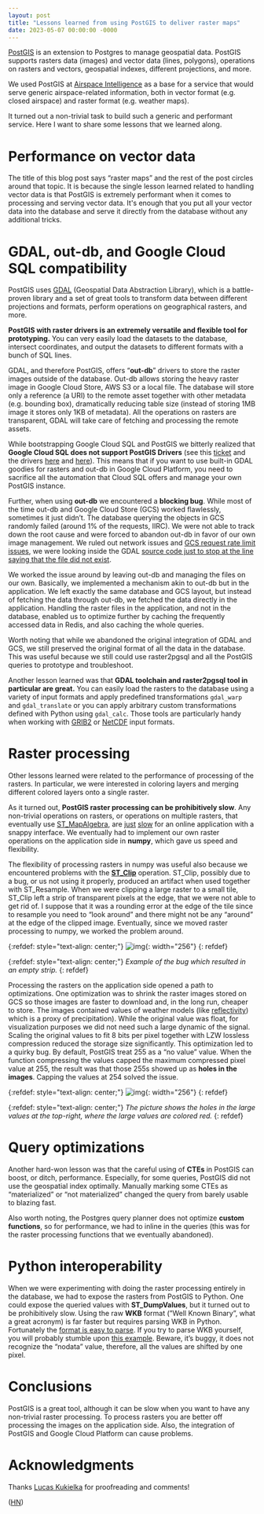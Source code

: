 ```yaml
---
layout: post
title: "Lessons learned from using PostGIS to deliver raster maps"
date: 2023-05-07 00:00:00 -0000
---
```


[PostGIS](https://en.wikipedia.org/wiki/PostGIS) is an extension to Postgres to manage geospatial data. PostGIS supports rasters data (images) and vector data (lines, polygons), operations on rasters and vectors, geospatial indexes, different projections, and more.

We used PostGIS at [Airspace Intelligence](https://www.airspace-intelligence.com/) as a base for a service that would serve generic airspace-related information, both in vector format (e.g. closed airspace) and raster format (e.g. weather maps).

It turned out a non-trivial task to build such a generic and performant service. Here I want to share some lessons that we learned along.

# Performance on vector data

The title of this blog post says “raster maps” and the rest of the post circles around that topic. It is because the single lesson learned related to handling vector data is that PostGIS is extremely performant when it comes to processing and serving vector data. It's enough that you put all your vector data into the database and serve it directly from the database without any additional tricks.

# GDAL, out-db, and Google Cloud SQL compatibility

PostGIS uses [GDAL](https://gdal.org/) (Geospatial Data Abstraction Library), which is a battle-proven library and a set of great tools to transform data between different projections and formats, perform operations on geographical rasters, and more.

**PostGIS with raster drivers is an extremely versatile and flexible tool for prototyping.** You can very easily load the datasets to the database, intersect coordinates, and output the datasets to different formats with a bunch of SQL lines.

GDAL, and therefore PostGIS, offers “**out-db**” drivers to store the raster images outside of the database. Out-db allows storing the heavy raster image in Google Cloud Store, AWS S3 or a local file. The database will store only a reference (a URI) to the remote asset together with other metadata (e.g. bounding box), dramatically reducing table size (instead of storing 1MB image it stores only 1KB of metadata). All the operations on rasters are transparent, GDAL will take care of fetching and processing the remote assets.

While bootstrapping Google Cloud SQL and PostGIS we bitterly realized that **Google Cloud SQL does not support PostGIS Drivers** (see this [ticket](https://issuetracker.google.com/issues/131229722) and the drivers [here](https://postgis.net/docs/postgis_enable_outdb_rasters.html) and [here](https://postgis.net/docs/postgis_gdal_enabled_drivers.html)). This means that if you want to use built-in GDAL goodies for rasters and out-db in Google Cloud Platform, you need to sacrifice all the automation that Cloud SQL offers and manage your own PostGIS instance.

Further, when using **out-db** we encountered a **blocking bug**. While most of the time out-db and Google Cloud Store (GCS) worked flawlessly, sometimes it just didn’t. The database querying the objects in GCS randomly failed (around 1% of the requests, IIRC). We were not able to track down the root cause and were forced to abandon out-db in favor of our own image management. We ruled out network issues and [GCS request rate limit issues](https://cloud.google.com/storage/docs/request-rate), we were looking inside the GDAL [source code just to stop at the line saying that the file did not exist](https://github.com/OSGeo/gdal/blob/68c1e6d0c73f2a846850784395b9c793475d4a36/gcore/gdaldataset.cpp#L3698).

We worked the issue around by leaving out-db and managing the files on our own. Basically, we implemented a mechanism akin to out-db but in the application. We left exactly the same database and GCS layout, but instead of fetching the data through out-db, we fetched the data directly in the application. Handling the raster files in the application, and not in the database, enabled us to optimize further by caching the frequently accessed data in Redis, and also caching the whole queries.

Worth noting that while we abandoned the original integration of GDAL and GCS, we still preserved the original format of all the data in the database. This was useful because we still could use raster2pgsql and all the PostGIS queries to prototype and troubleshoot.

Another lesson learned was that **GDAL toolchain and raster2pgsql tool in particular are great.** You can easily load the rasters to the database using a variety of input formats and apply predefined transformations `gdal_warp` and `gdal_translate` or you can apply arbitrary custom transformations defined with Python using `gdal_calc`. Those tools are particularly handy when working with [GRIB2](https://en.wikipedia.org/wiki/GRIB) or [NetCDF](https://en.wikipedia.org/wiki/NetCDF) input formats.

# Raster processing

Other lessons learned were related to the performance of processing of the rasters. In particular, we were interested in coloring layers and merging different colored layers onto a single raster.

As it turned out, **PostGIS raster processing can be prohibitively slow**. Any non-trivial operations on rasters, or operations on multiple rasters, that eventually use [ST_MapAlgebra](https://postgis.net/docs/RT_ST_MapAlgebra.html), are [just](https://www.manning.com/books/postgis-in-action-third-edition) [slow](https://gis.stackexchange.com/questions/222662/why-is-pgraster-much-slower) for an online application with a snappy interface. We eventually had to implement our own raster operations on the application side in **numpy**, which gave us speed and flexibility.

The flexibility of processing rasters in numpy was useful also because we encountered problems with the [**ST_Clip**](https://postgis.net/docs/RT_ST_Clip.html) operation. ST_Clip, possibly due to a bug, or us not using it properly, produced an artifact when used together with ST_Resample. When we were clipping a large raster to a small tile, ST_Clip left a strip of transparent pixels at the edge, that we were not able to get rid of. I suppose that it was a rounding error at the edge of the tile since to resample you need to “look around” and there might not be any “around” at the edge of the clipped image. Eventually, since we moved raster processing to numpy, we worked the problem around.

{:refdef: style="text-align: center;"}
![img](/assets/postgis/bug_empty_strip.png){: width="256"}
{: refdef}

{:refdef: style="text-align: center;"}
_Example of the bug which resulted in an empty strip._
{: refdef}

Processing the rasters on the application side opened a path to optimizations. One optimization was to shrink the raster images stored on GCS so those images are faster to download and, in the long run, cheaper to store. The images contained values of weather models (like [reflectivity](https://www.wunderground.com/prepare/understanding-radar)) which is a proxy of precipitation). While the original value was float, for visualization purposes we did not need such a large dynamic of the signal. Scaling the original values to fit 8 bits per pixel together with LZW lossless compression reduced the storage size significantly. This optimization led to a quirky bug. By default, PostGIS treat 255 as a “no value” value. When the function compressing the values capped the maximum compressed pixel value at 255, the result was that those 255s showed up as **holes in the images**. Capping the values at 254 solved the issue.

{:refdef: style="text-align: center;"}
![img](/assets/postgis/bug_holes_large_values.png){: width="256"}
{: refdef}

{:refdef: style="text-align: center;"}
_The picture shows the holes in the large values at the top-right, where the large values are colored red._
{: refdef}

# Query optimizations

Another hard-won lesson was that the careful using of **CTEs** in PostGIS can boost, or ditch, performance. Especially, for some queries, PostGIS did not use the geospatial index optimally. Manually marking some CTEs as “materialized” or “not materialized” changed the query from barely usable to blazing fast.

Also worth noting, the Postgres query planner does not optimize **custom functions**, so for performance, we had to inline in the queries (this was for the raster processing functions that we eventually abandoned).

# Python interoperability

When we were experimenting with doing the raster processing entirely in the database, we had to expose the rasters from PostGIS to Python. One could expose the queried values with **ST_DumpValues**, but it turned out to be prohibitively slow. Using the raw **WKB** format (”Well Known Binary”, what a great acronym) is far faster but requires parsing WKB in Python. Fortunately the [format is easy to parse](https://trac.osgeo.org/postgis/browser/trunk/raster/doc/RFC2-WellKnownBinaryFormat). If you try to parse WKB yourself, you will probably stumble upon [this example](https://geoalchemy-2.readthedocs.io/en/latest/gallery/test_decipher_raster.html). Beware, it’s buggy, it does not recognize the “nodata” value, therefore, all the values are shifted by one pixel.

# Conclusions

PostGIS is a great tool, although it can be slow when you want to have any non-trivial raster processing. To process rasters you are better off processing the images on the application side. Also, the integration of PostGIS and Google Cloud Platform can cause problems.

# Acknowledgments

Thanks [Lucas Kukielka](https://www.linkedin.com/in/lukasz-kukielka/) for proofreading and comments!

([HN](https://news.ycombinator.com/item?id=35851557))
